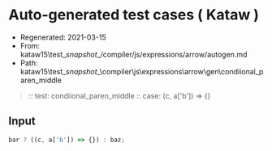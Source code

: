 # Auto-generated test cases ( Kataw )
- Regenerated: 2021-03-15
- From: kataw15\test\__snapshot__/compiler/js/expressions/arrow/autogen.md
- Path: kataw15\test\__snapshot__\compiler\js\expressions\arrow\gen\condiional_paren_middle
> :: test: condiional_paren_middle
> :: case: (c, a['b']) => {}
## Input

`````js
bar ? ((c, a['b']) => {}) : baz;
`````
